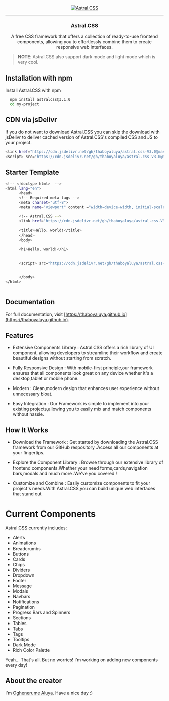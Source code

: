 <p align="center">
  <a href="https://thaboyaluya.github.io" target="_blank">
    <picture>
      <img alt="Astral.CSS" src="https://cdn.jsdelivr.net/gh/thaboyaluya/thaboyaluya.github.io@master/favicon_package_v0.16/android-chrome-192x192.png">
    </picture>
  </a>
</p>

---

<h3 align="center">Astral.CSS</h3>

<p align="center">
  A free CSS framework that offers a collection of ready-to-use frontend components, allowing you to effortlessly combine them to create responsive web interfaces.
</p>



>**NOTE**: Astral.CSS also support dark mode and light mode which is very cool.


## Installation with npm

Install Astral.CSS with npm

```bash
  npm install astralcss@3.1.0
  cd my-project
```

## CDN via jsDelivr

If you do not want to download Astral.CSS you can skip the download with jsDelivr to deliver cached version of Astral.CSS's compiled CSS and JS to your project.

```bash
<link href="https://cdn.jsdelivr.net/gh/thaboyaluya/astral.css-V3.0@master/css/astral.css-v3.0.min.css" rel="stylesheet" >
<script> src="https://cdn.jsdelivr.net/gh/thaboyaluya/astral.css-V3.0@master/js/astral-v3.0.min.js" ></script>
```


## Starter Template
```bash
<!-- <!doctype html>  -->
<html lang="en">
      <head>
      <!-- Required meta tags -->
      <meta charset="utf-8">
      <meta name="viewport" content ="width=device-width, initial-scale=1">
      
      <!-- Astral.CSS -->
      <link href="https://cdn.jsdelivr.net/gh/thaboyaluya/astral.css-V3.0@master/css/astral.css-v3.0.min.css" rel="stylesheet" >
                  
      <title>Hello, world!</title>
      </head>
      <body>
      
      <h1>Hello, world!</h1>
                  
                  
      <script> src="https://cdn.jsdelivr.net/gh/thaboyaluya/astral.css-V3.0@master/js/astral-v3.0.min.js" ></script>
                  

      </body>
</html>
            

```


## Documentation

For full documentation, visit [https://thaboyaluya.github.io](https://thaboyaluya.github.io).





## Features

- Extensive Components Library : Astral.CSS offers a rich library of UI component, allowing developers to streamline their workflow and create beautiful designs without starting from scratch.

- Fully Responsive Design : With mobile-first principle,our framework ensures that all components look great on any device whether it's a desktop,tablet or mobile phone.

- Modern : Clean,modern design that enhances user experience without unnecessary bloat.

- Easy Integration : Our Framework is simple to implement into your existing projects,allowing you to easily mix and match components without hassle.



## How It Works

- Download the Framework : Get started by downloading the Astral.CSS framework from our GitHub respository .Access all our components at your fingertips.

- Explore the Component Library : Browse through our extensive library of frontend components.Whether your need forms,cards,navigation bars,modals and much more .We've you covered !

- Customize and Combine : Easily customize components to fit your project's needs.With Astral.CSS,you can build unique web interfaces that stand out



# Current Components

Astral.CSS currently includes:

- Alerts
- Animations
- Breadcrumbs
- Buttons
- Cards
- Chips
- Dividers
- Dropdown
- Footer
- Message
- Modals
- Navbars
- Notifications
- Pagination
- Progress Bars and Spinners
- Sections
- Tables
- Tabs
- Tags
- Tooltips
- Dark Mode
- Rich Color Palette


Yeah... That's all. But no worries! I'm working on adding new components every day!




## About the creator

I'm [Oghenerume Aluya](https://instagram.com/joseph_aluya). Have a nice day :)
